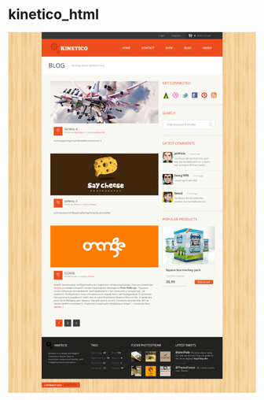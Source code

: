 # kinetico_html 
![Image alt](https://github.com/SergeyKalko/kinetico_html/raw/master/wp-content/themes/site2tema/02435/FireShot%20Capture%201%20-%20KINETICO%20-%20http___kinetico-html_.png)
